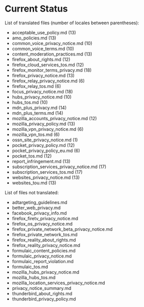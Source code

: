 # Current Status

List of translated files (number of locales between parentheses):

* acceptable_use_policy.md (13)
* amo_policies.md (13)
* common_voice_privacy_notice.md (10)
* common_voice_terms.md (10)
* content_moderation_practices.md (13)
* firefox_about_rights.md (12)
* firefox_cloud_services_tos.md (12)
* firefox_monitor_terms_privacy.md (18)
* firefox_privacy_notice.md (13)
* firefox_relay_privacy_notice.md (6)
* firefox_relay_tos.md (6)
* focus_privacy_notice.md (18)
* hubs_privacy_notice.md (10)
* hubs_tos.md (10)
* mdn_plus_privacy.md (14)
* mdn_plus_terms.md (14)
* mozilla_accounts_privacy_notice.md (12)
* mozilla_privacy_policy.md (13)
* mozilla_vpn_privacy_notice.md (6)
* mozilla_vpn_tos.md (6)
* ossn_site_privacy_notice.md (1)
* pocket_privacy_policy.md (12)
* pocket_privacy_policy_eu.md (6)
* pocket_tos.md (12)
* report_infringement.md (13)
* subscription_services_privacy_notice.md (17)
* subscription_services_tos.md (17)
* websites_privacy_notice.md (13)
* websites_tou.md (13)

List of files not translated:

* adtargeting_guidelines.md
* better_web_privacy.md
* facebook_privacy_info.md
* firefox_firetv_privacy_notice.md
* firefox_os_privacy_notice.md
* firefox_private_network_beta_privacy_notice.md
* firefox_private_network_tos.md
* firefox_reality_about_rights.md
* firefox_reality_privacy_notice.md
* formulaic_content_policies.md
* formulaic_privacy_notice.md
* formulaic_report_violation.md
* formulaic_tos.md
* mozilla_hubs_privacy_notice.md
* mozilla_hubs_tos.md
* mozilla_location_services_privacy_notice.md
* privacy_notice_summary.md
* thunderbird_about_rights.md
* thunderbird_privacy_policy.md